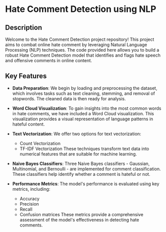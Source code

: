 # Hate Comment Detection using NLP

## Description

Welcome to the Hate Comment Detection project repository! This project aims to combat online hate comment by leveraging Natural Language Processing (NLP) techniques. The code provided here allows you to build a robust Hate Comment Detection model that identifies and flags hate speech and offensive comments in online content.

## Key Features

- **Data Preparation**: We begin by loading and preprocessing the dataset, which involves tasks such as text cleaning, stemming, and removal of stopwords. The cleaned data is then ready for analysis.

- **Word Cloud Visualization**: To gain insights into the most common words in hate comments, we have included a Word Cloud visualization. This visualization provides a visual representation of language patterns in hateful content.

- **Text Vectorization**: We offer two options for text vectorization:
  - Count Vectorization
  - TF-IDF Vectorization
  These techniques transform text data into numerical features that are suitable for machine learning.

- **Naive Bayes Classifiers**: Three Naive Bayes classifiers - Gaussian, Multinomial, and Bernoulli - are implemented for comment classification. These classifiers help identify whether a comment is hateful or not.

- **Performance Metrics**: The model's performance is evaluated using key metrics, including:
  - Accuracy
  - Precision
  - Recall
  - Confusion matrices
  These metrics provide a comprehensive assessment of the model's effectiveness in detecting hate comments.




